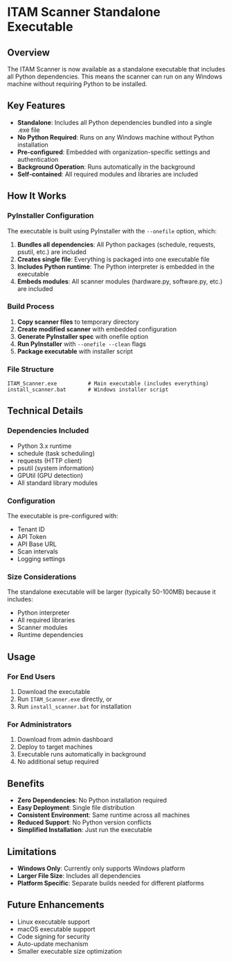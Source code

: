 # ITAM Scanner Standalone Executable

## Overview

The ITAM Scanner is now available as a standalone executable that includes all Python dependencies. This means the scanner can run on any Windows machine without requiring Python to be installed.

## Key Features

- **Standalone**: Includes all Python dependencies bundled into a single .exe file
- **No Python Required**: Runs on any Windows machine without Python installation
- **Pre-configured**: Embedded with organization-specific settings and authentication
- **Background Operation**: Runs automatically in the background
- **Self-contained**: All required modules and libraries are included

## How It Works

### PyInstaller Configuration

The executable is built using PyInstaller with the `--onefile` option, which:

1. **Bundles all dependencies**: All Python packages (schedule, requests, psutil, etc.) are included
2. **Creates single file**: Everything is packaged into one executable file
3. **Includes Python runtime**: The Python interpreter is embedded in the executable
4. **Embeds modules**: All scanner modules (hardware.py, software.py, etc.) are included

### Build Process

1. **Copy scanner files** to temporary directory
2. **Create modified scanner** with embedded configuration
3. **Generate PyInstaller spec** with onefile option
4. **Run PyInstaller** with `--onefile --clean` flags
5. **Package executable** with installer script

### File Structure

```
ITAM_Scanner.exe          # Main executable (includes everything)
install_scanner.bat       # Windows installer script
```

## Technical Details

### Dependencies Included

- Python 3.x runtime
- schedule (task scheduling)
- requests (HTTP client)
- psutil (system information)
- GPUtil (GPU detection)
- All standard library modules

### Configuration

The executable is pre-configured with:
- Tenant ID
- API Token
- API Base URL
- Scan intervals
- Logging settings

### Size Considerations

The standalone executable will be larger (typically 50-100MB) because it includes:
- Python interpreter
- All required libraries
- Scanner modules
- Runtime dependencies

## Usage

### For End Users

1. Download the executable
2. Run `ITAM_Scanner.exe` directly, or
3. Run `install_scanner.bat` for installation

### For Administrators

1. Download from admin dashboard
2. Deploy to target machines
3. Executable runs automatically in background
4. No additional setup required

## Benefits

- **Zero Dependencies**: No Python installation required
- **Easy Deployment**: Single file distribution
- **Consistent Environment**: Same runtime across all machines
- **Reduced Support**: No Python version conflicts
- **Simplified Installation**: Just run the executable

## Limitations

- **Windows Only**: Currently only supports Windows platform
- **Larger File Size**: Includes all dependencies
- **Platform Specific**: Separate builds needed for different platforms

## Future Enhancements

- Linux executable support
- macOS executable support
- Code signing for security
- Auto-update mechanism
- Smaller executable size optimization
